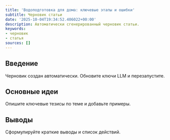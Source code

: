 ```yaml
---
title: 'Водоподготовка для дома: ключевые этапы и ошибки'
subtitle: Черновик статьи
date: '2025-10-04T19:34:52.406022+00:00'
description: Автоматически сгенерированный черновик статьи.
keywords:
- черновик
- статья
sources: []
---
```


## Введение

Черновик создан автоматически. Обновите ключи LLM и перезапустите.

## Основные идеи

Опишите ключевые тезисы по теме и добавьте примеры.

## Выводы

Сформулируйте краткие выводы и список действий.